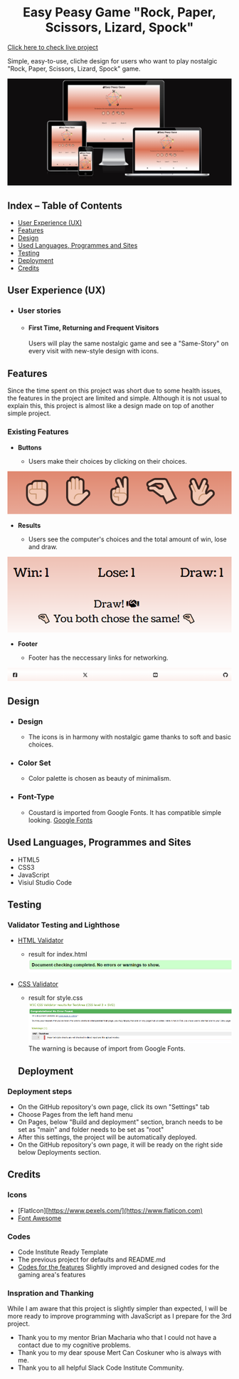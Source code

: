 <h1 align="center">Easy Peasy Game "Rock, Paper, Scissors, Lizard, Spock" </h1>

[Click here to check live project](https://aksurcos.github.io/ez-game/)

Simple, easy-to-use, cliche design for users who want to play nostalgic "Rock, Paper, Scissors, Lizard, Spock" game.

![responsive](assets/images/readme/responsive.png)


## Index – Table of Contents
* [User Experience (UX)](#user-experience-ux) 
* [Features](#features)
* [Design](#design)
* [Used Languages, Programmes and Sites](#used-languages-programmes-and-sites)
* [Testing](#testing)
* [Deployment](#deployment)
* [Credits](#credits)
  
## User Experience (UX)

-   ### User stories

    -   ####  First Time, Returning and Frequent Visitors
         Users will play the same nostalgic game and see a "Same-Story" on every visit with new-style design with icons.

## Features

Since the time spent on this project was short due to some health issues, the features in the project are limited and simple. Although it is not usual to explain this, this project is almost like a design made on top of another simple project. 

### Existing Features

-   __Buttons__

    - Users make their choices by clicking on their choices.

![buttons](assets/images/readme/buttons.png)

-   __Results__

    - Users see the computer's choices and the total amount of win, lose and draw.

![results](assets/images/readme/result.png)

-   __Footer__

    - Footer has the neccessary links for networking.

![footer](assets/images/readme/footer.png)

## Design

-   ### Design
    -  The icons is in harmony with nostalgic game thanks to soft and basic choices. 

-   ### Color Set
    -  Color palette is chosen as beauty of minimalism.
       
-   ### Font-Type
    -   Coustard is imported from Google Fonts. It has compatible simple looking.
      [Google Fonts]([https://validator.w3.org](https://fonts.google.com/specimen/Coustard?stroke=Serif)/) 

## Used Languages, Programmes and Sites

-   HTML5
-   CSS3
-   JavaScript
-   Visiul Studio Code

## Testing

### Validator Testing and Lighthose

- [HTML Validator](https://validator.w3.org/)

    - result for index.html
      ![HTML results index](assets/images/readme/htmlvalid.png)  

- [CSS Validator](https://jigsaw.w3.org/css-validator/)

    - result for style.css 
      ![CSS results](assets/images/readme/cssvalid.png)
    The warning is because of import from Google Fonts.

  ## Deployment

### Deployment steps
- On the GitHub repository's own page, click its own "Settings" tab 
- Choose Pages from the left hand menu 
- On Pages, below "Build and deployment" section, branch needs to be set as "main" and folder needs to be set as "root"
- After this settings, the project will be automatically deployed.
- On the GitHub repository's own page, it will be ready on the right side below Deployments section.
    
## Credits

### Icons 
- [FlatIcon][https://www.pexels.com/](https://www.flaticon.com)
- [Font Awesome](https://fontawesome.com/)

### Codes   
- Code Institute Ready Template
- The previous project for defaults and README.md
- [Codes for the features](https://www.youtube.com/watch?v=wT1pwM7hRtQ/)
Slightly improved and designed codes for the gaming area's features

### Inspration and Thanking
While I am aware that this project is slightly simpler than expected, I will be more ready to improve programming with JavaScript as I prepare for the 3rd project.

- Thank you to my mentor Brian Macharia who that I could not have a contact due to my cognitive problems.
- Thank you to my dear spouse Mert Can Coskuner who is always with me.
- Thank you to all helpful Slack Code Institute Community.
